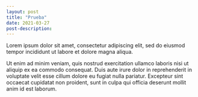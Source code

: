```yaml
---
layout: post
title: "Prueba"
date: 2021-03-27
post-description:
---
```


Lorem ipsum dolor sit amet, consectetur adipiscing elit, sed do eiusmod tempor incididunt ut labore et dolore magna aliqua.<!--sep-->

Ut enim ad minim veniam, quis nostrud exercitation ullamco laboris nisi ut aliquip ex ea commodo consequat. Duis aute irure dolor in reprehenderit in voluptate velit esse cillum dolore eu fugiat nulla pariatur. Excepteur sint occaecat cupidatat non proident, sunt in culpa qui officia deserunt mollit anim id est laborum.
